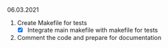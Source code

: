 06.03.2021

1. Create Makefile for tests
    - [x] Integrate main makefile with makefile for tests
2. Comment the code and prepare for documentation
